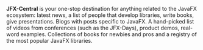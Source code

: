 **JFX-Central** is your one-stop destination for anything
related to the JavaFX ecosystem: latest news, a list of people that develop libraries, 
write books, give presentations. Blogs with posts specific to JavaFX. A hand-picked list of videos from 
conferences (such as the JFX-Days), product demos, real-word examples. Collections of books for newbies 
and pros and a registry of the most popular JavaFX libraries.